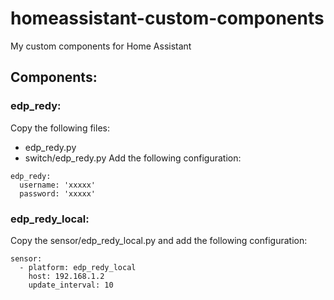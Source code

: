 # homeassistant-custom-components
My custom components for Home Assistant

## Components:

### edp_redy:
Copy the following files: 
- edp_redy.py
- switch/edp_redy.py
Add the following configuration:
```
edp_redy:
  username: 'xxxxx'
  password: 'xxxxx'
```

### edp_redy_local:
Copy the sensor/edp_redy_local.py and add the following configuration:

```
sensor:
  - platform: edp_redy_local
    host: 192.168.1.2
    update_interval: 10
```
